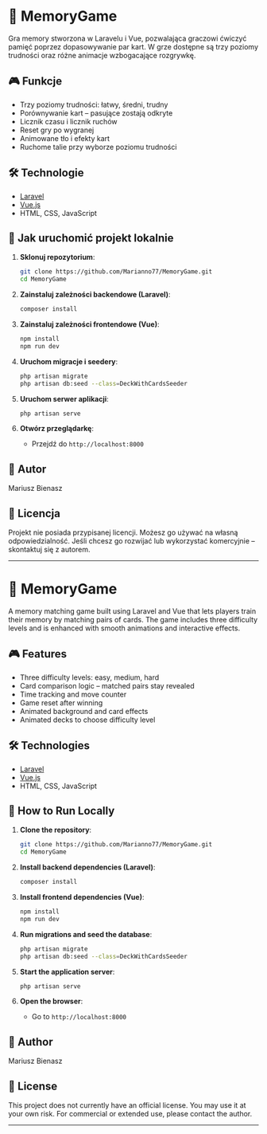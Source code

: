# 🧠 MemoryGame

Gra memory stworzona w Laravelu i Vue, pozwalająca graczowi ćwiczyć pamięć poprzez dopasowywanie par kart. W grze dostępne są trzy poziomy trudności oraz różne animacje wzbogacające rozgrywkę.

## 🎮 Funkcje

- Trzy poziomy trudności: łatwy, średni, trudny
- Porównywanie kart – pasujące zostają odkryte
- Licznik czasu i licznik ruchów
- Reset gry po wygranej
- Animowane tło i efekty kart
- Ruchome talie przy wyborze poziomu trudności

## 🛠️ Technologie

- [Laravel](https://laravel.com/)
- [Vue.js](https://vuejs.org/)
- HTML, CSS, JavaScript

## 🚀 Jak uruchomić projekt lokalnie

1. **Sklonuj repozytorium**:
   ```bash
   git clone https://github.com/Marianno77/MemoryGame.git
   cd MemoryGame
   ```

2. **Zainstaluj zależności backendowe (Laravel)**:
   ```bash
   composer install
   ```

3. **Zainstaluj zależności frontendowe (Vue)**:
   ```bash
   npm install
   npm run dev
   ```

4. **Uruchom migracje i seedery**:
   ```bash
   php artisan migrate
   php artisan db:seed --class=DeckWithCardsSeeder
   ```

5. **Uruchom serwer aplikacji**:
   ```bash
   php artisan serve
   ```

6. **Otwórz przeglądarkę**:
   - Przejdź do `http://localhost:8000`

## 👤 Autor

Mariusz Bienasz

## 📄 Licencja

Projekt nie posiada przypisanej licencji. Możesz go używać na własną odpowiedzialność. Jeśli chcesz go rozwijać lub wykorzystać komercyjnie – skontaktuj się z autorem.

---

# 🧠 MemoryGame

A memory matching game built using Laravel and Vue that lets players train their memory by matching pairs of cards. The game includes three difficulty levels and is enhanced with smooth animations and interactive effects.

## 🎮 Features

- Three difficulty levels: easy, medium, hard
- Card comparison logic – matched pairs stay revealed
- Time tracking and move counter
- Game reset after winning
- Animated background and card effects
- Animated decks to choose difficulty level

## 🛠️ Technologies

- [Laravel](https://laravel.com/)
- [Vue.js](https://vuejs.org/)
- HTML, CSS, JavaScript

## 🚀 How to Run Locally

1. **Clone the repository**:
   ```bash
   git clone https://github.com/Marianno77/MemoryGame.git
   cd MemoryGame
   ```

2. **Install backend dependencies (Laravel)**:
   ```bash
   composer install
   ```

3. **Install frontend dependencies (Vue)**:
   ```bash
   npm install
   npm run dev
   ```

4. **Run migrations and seed the database**:
   ```bash
   php artisan migrate
   php artisan db:seed --class=DeckWithCardsSeeder
   ```

5. **Start the application server**:
   ```bash
   php artisan serve
   ```

6. **Open the browser**:
   - Go to `http://localhost:8000`

## 👤 Author

Mariusz Bienasz

## 📄 License

This project does not currently have an official license. You may use it at your own risk. For commercial or extended use, please contact the author.

---
